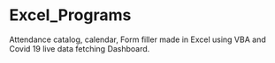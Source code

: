 # Excel_Programs
Attendance catalog, calendar, Form filler made in Excel using VBA and Covid 19 live data fetching Dashboard. 
